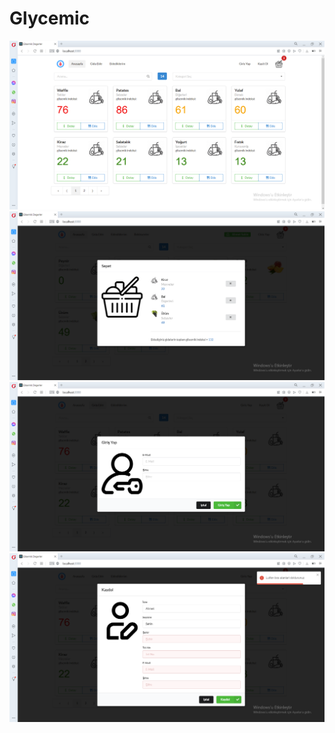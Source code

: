 # Glycemic

<img src="https://github.com/AhmetNSHN/Glycemic/blob/master/src/main/resources/ScreenShots/1.PNG" width="600">  
<img src="https://github.com/AhmetNSHN/Glycemic/blob/master/src/main/resources/ScreenShots/11.PNG" width="600"> 
<img src="https://github.com/AhmetNSHN/Glycemic/blob/master/src/main/resources/ScreenShots/2.PNG" width="600">  
<img src="https://github.com/AhmetNSHN/Glycemic/blob/master/src/main/resources/ScreenShots/3.PNG" width="600">

